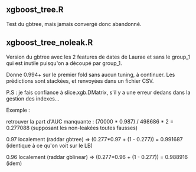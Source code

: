 ## xgboost_tree.R

Test du gbtree, mais jamais convergé donc abandonné.


## xgboost_tree_noleak.R

Version du gbtree avec les 2 features de dates de Laurae et sans le group_1 qui est inutile puisqu'on a découpé par group_1.

Donne 0.994+ sur le premier fold sans aucun tuning, à continuer. Les prédictions sont stackées, et renvoyées dans un fichier CSV.

P.S : je fais confiance à slice.xgb.DMatrix, s'il y a une erreur dedans dans la gestion des indexes...

Exemple :

retrouver la part d'AUC manquante : (70000 * 0.987) / 498686 * 2 = 0.277088 (supposant les non-leakées toutes fausses)

0.97 localement (raddar gbtree) => (0.277*0.97 + (1 - 0.277)) = 0.991687 (identique à ce qu'on voit sur le LB)

0.96 localement (raddar gblinear) => (0.277*0.96 + (1 - 0.277)) = 0.988916 (idem)
